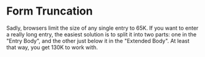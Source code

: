 Form Truncation
===============

Sadly, browsers limit the size of any single entry to 65K. If you want to enter a really long entry, the easiest solution is to split it into two parts: one in the "Entry Body", and the other just below it in the "Extended Body". At least that way, you get 130K to work with.